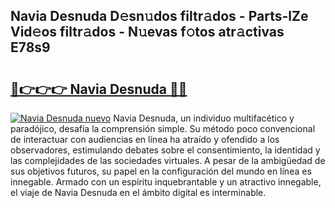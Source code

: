 ## Navia Desnuda D𝚎sn𝚞dos filtr𝚊dos - Parts-lZe Vid𝚎os filtr𝚊dos - N𝚞evas f𝚘tos atr𝚊ctivas E78s9

# <h2><a href="http://mb6l88.tromn.icu/?c=Navia+Desnuda">🔗👉👉👉 Navia Desnuda 🔗🔗</a></h2>

[![Navia Desnuda nuevo](https://i.imgur.com/pEAQMta.gif)](http://mb6l88.tromn.icu/?c=Navia+Desnuda)
Navia Desnuda, un individuo multifacético y paradójico, desafía la comprensión simple. Su método poco convencional de interactuar con audiencias en línea ha atraído y ofendido a los observadores, estimulando debates sobre el consentimiento, la identidad y las complejidades de las sociedades virtuales. A pesar de la ambigüedad de sus objetivos futuros, su papel en la configuración del mundo en línea es innegable. Armado con un espíritu inquebrantable y un atractivo innegable, el viaje de Navia Desnuda en el ámbito digital es interminable.
